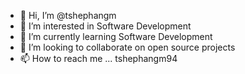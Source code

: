 - 👋 Hi, I’m @tshephangm
- 👀 I’m interested in Software Development
- 🌱 I’m currently learning Software Development
- 💞️ I’m looking to collaborate on open source projects
- 📫 How to reach me ... tshephangm94

<!---
tshephangm/tshephangm is a ✨ special ✨ repository because its `README.md` (this file) appears on your GitHub profile.
You can click the Preview link to take a look at your changes.
--->
